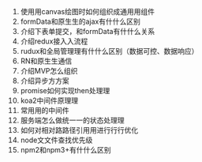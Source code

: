 1. 使⽤用canvas绘图时如何组织成通⽤用组件 
2. formData和原⽣生的ajax有什什么区别 
3. 介绍下表单提交，和formData有什什么关系 
4. 介绍redux接⼊入流程 
5. rudux和全局管理理有什什么区别（数据可控、数据响应） 
6. RN和原⽣生通信 
7. 介绍MVP怎么组织 
8. 介绍异步⽅方案 
9. promise如何实现then处理理 
10. koa2中间件原理理 
11. 常⽤用的中间件 
12. 服务端怎么做统⼀一的状态处理理 
13. 如何对相对路路径引⽤用进⾏行行优化 
14. node⽂文件查找优先级 
15. npm2和npm3+有什什么区别